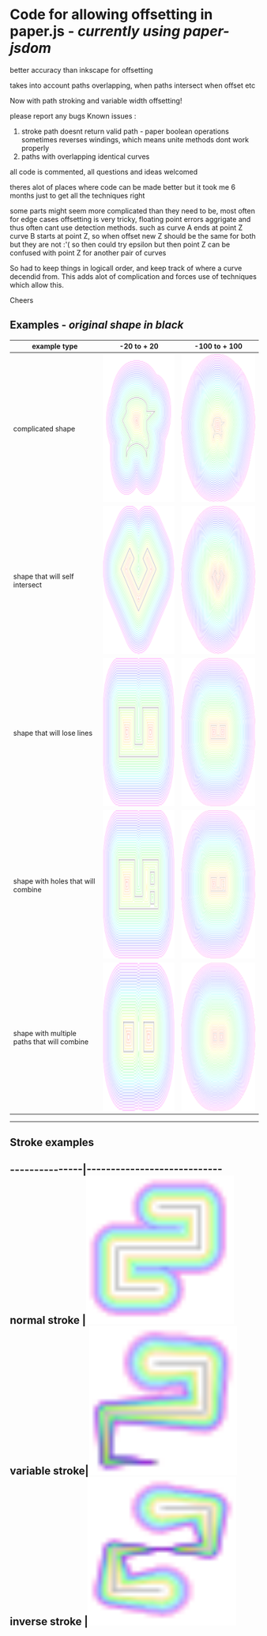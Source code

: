
# Code for allowing offsetting in paper.js - *currently using paper-jsdom*

better accuracy than inkscape for offsetting

takes into account paths overlapping, when paths intersect when offset etc

Now with path stroking and variable width offsetting!

please report any bugs
Known issues :
  1. stroke path doesnt return valid path - paper boolean operations sometimes reverses windings, which means unite methods dont work properly
  2. paths with overlapping identical curves
  

all code is commented, all questions and ideas welcomed

theres alot of places where code can be made better but it took me 6 months just to get all the techniques right

some parts might seem more complicated than they need to be, most often for edge cases
offsetting is very tricky, floating point errors aggrigate and thus often cant use detection methods.
such as curve A ends at point Z curve B starts at point Z, so when offset new Z should be the same for both
but they are not :'( so then could try epsilon but then point Z can be confused with point Z for another pair of curves

So had to keep things in logicall order, and keep track of where a curve decendid from. This adds alot of complication and forces use
of techniques which allow this.

Cheers

Examples - *original shape in black*
-------------------------------------------
example type | -20 to + 20  | -100 to + 100
------------ | -------------|--------------
complicated shape | <img src="/example1-10.svg" width="300" height="300" />|<img src="/example1-100.svg" width="300" height="300" />
shape that will self intersect | <img src="/example2-10.svg" width="300" height="300" />|<img src="/example2-100.svg" width="300" height="300" />
shape that will lose lines | <img src="/example3-10.svg" width="300" height="300" />|<img src="/example3-100.svg" width="300" height="300" />
shape with holes that will combine| <img src="/example4-10.svg" width="300" height="300" />|<img src="/example4-100.svg" width="300" height="300" />
shape with multiple paths that will combine | <img src="/example5-10.svg" width="300" height="300" />|<img src="/example5-100.svg" width="300" height="300" />
--------------------------------------------

Stroke examples
--------------------------------------------
---------------|----------------------------
normal stroke  |<img src="/Stroke.SVG" width="300" height="300" />
variable stroke|<img src="/VariableWidthstroke.SVG" width="300" height="300" />
inverse stroke |<img src="/InverseStroke.SVG" width="300" height="300" />
--------------------------------------------

